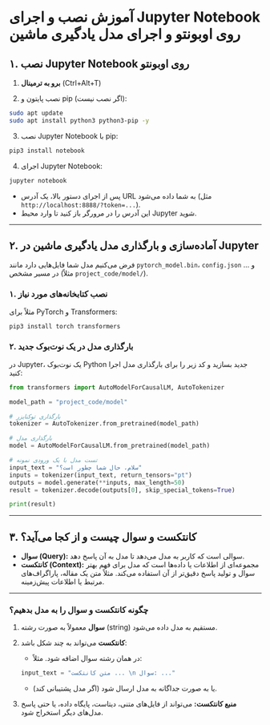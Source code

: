 # آموزش نصب و اجرای Jupyter Notebook روی اوبونتو و اجرای مدل یادگیری ماشین

## ۱. نصب Jupyter Notebook روی اوبونتو

1. **برو به ترمینال** (Ctrl+Alt+T)

2. نصب پایتون و pip (اگر نصب نیست):

```bash
sudo apt update
sudo apt install python3 python3-pip -y
```

3. نصب Jupyter Notebook با pip:

```bash
pip3 install notebook
```

4. اجرای Jupyter Notebook:

```bash
jupyter notebook
```

* پس از اجرای دستور بالا، یک آدرس URL به شما داده می‌شود (مثل `http://localhost:8888/?token=...`).
* این آدرس را در مرورگر باز کنید تا وارد محیط Jupyter شوید.

---

## ۲. آماده‌سازی و بارگذاری مدل یادگیری ماشین در Jupyter

فرض می‌کنیم مدل شما فایل‌هایی دارد مانند `pytorch_model.bin`، `config.json` و ... در مسیر مشخص (مثلاً `project_code/model/`).

### ۱. نصب کتابخانه‌های مورد نیاز

مثلاً برای PyTorch و Transformers:

```bash
pip3 install torch transformers
```

### ۲. بارگذاری مدل در یک نوت‌بوک جدید

در Jupyter، یک نوت‌بوک Python جدید بسازید و کد زیر را برای بارگذاری مدل اجرا کنید:

```python
from transformers import AutoModelForCausalLM, AutoTokenizer

model_path = "project_code/model"

# بارگذاری توکنایزر
tokenizer = AutoTokenizer.from_pretrained(model_path)

# بارگذاری مدل
model = AutoModelForCausalLM.from_pretrained(model_path)

# تست مدل با یک ورودی نمونه
input_text = "سلام، حال شما چطور است؟"
inputs = tokenizer(input_text, return_tensors="pt")
outputs = model.generate(**inputs, max_length=50)
result = tokenizer.decode(outputs[0], skip_special_tokens=True)

print(result)
```

---

## ۳. کانتکست و سوال چیست و از کجا می‌آید؟

* **سوال (Query):** سوالی است که کاربر به مدل می‌دهد تا مدل به آن پاسخ دهد.
* **کانتکست (Context):** مجموعه‌ای از اطلاعات یا داده‌ها است که مدل برای فهم بهتر سوال و تولید پاسخ دقیق‌تر از آن استفاده می‌کند. مثلاً متن یک مقاله، پاراگراف‌های مرتبط یا اطلاعات پیش‌زمینه.

---

### چگونه کانتکست و سوال را به مدل بدهیم؟

1. **سوال** معمولاً به صورت رشته (string) مستقیم به مدل داده می‌شود.

2. **کانتکست** می‌تواند به چند شکل باشد:

   * در همان رشته سوال اضافه شود. مثلاً:

   ```python
   input_text = "متن کانتکست ... \n سوال: ..."
   ```

   * یا به صورت جداگانه به مدل ارسال شود (اگر مدل پشتیبانی کند).

3. **منبع کانتکست:** می‌تواند از فایل‌های متنی، دیتاست، پایگاه داده، یا حتی پاسخ مدل‌های دیگر استخراج شود.